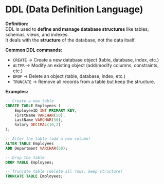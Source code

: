 # DDL (Data Definition Language)

**Definition:**  
DDL is used to **define and manage database structures** like tables, schemas, views, and indexes.  
It deals with the **structure** of the database, not the data itself.

**Common DDL commands:**
- `CREATE` → Create a new database object (table, database, index, etc.)  
- `ALTER` → Modify an existing object (add/modify columns, constraints, etc.)  
- `DROP` → Delete an object (table, database, index, etc.)  
- `TRUNCATE` → Remove all records from a table but keep the structure.  

**Examples:**

```sql
-- Create a new table
CREATE TABLE Employees (
    EmployeeID INT PRIMARY KEY,
    FirstName VARCHAR(50),
    LastName VARCHAR(50),
    Salary DECIMAL(10,2)
);

-- Alter the table (add a new column)
ALTER TABLE Employees
ADD Department VARCHAR(50);

-- Drop the table
DROP TABLE Employees;

-- Truncate table (delete all rows, keep structure)
TRUNCATE TABLE Employees;
